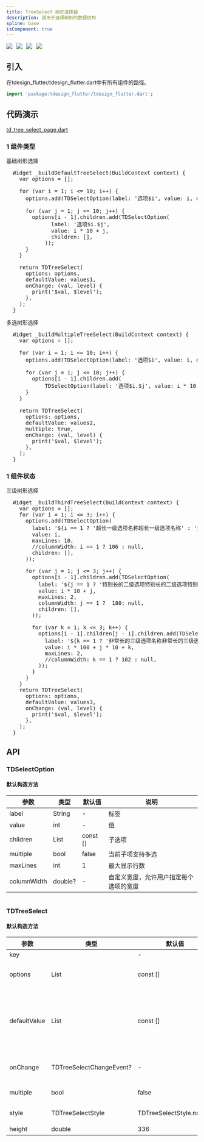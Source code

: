 ```yaml
---
title: TreeSelect 树形选择器
description: 适用于选择树形的数据结构
spline: base
isComponent: true
---
```


<span class="coverages-badge" style="margin-right: 10px"><img src="https://img.shields.io/badge/coverages%3A%20lines-100%25-blue" /></span><span class="coverages-badge" style="margin-right: 10px"><img src="https://img.shields.io/badge/coverages%3A%20functions-100%25-blue" /></span><span class="coverages-badge" style="margin-right: 10px"><img src="https://img.shields.io/badge/coverages%3A%20statements-100%25-blue" /></span><span class="coverages-badge" style="margin-right: 10px"><img src="https://img.shields.io/badge/coverages%3A%20branches-83%25-blue" /></span>
## 引入

在tdesign_flutter/tdesign_flutter.dart中有所有组件的路径。

```dart
import 'package:tdesign_flutter/tdesign_flutter.dart';
```

## 代码演示

[td_tree_select_page.dart](https://github.com/Tencent/tdesign-flutter/blob/main/tdesign-component/example/lib/page/td_tree_select_page.dart)

### 1 组件类型

基础树形选择
            
<td-code-block panel="Dart">

  <pre slot="Dart" lang="javascript">
  Widget _buildDefaultTreeSelect(BuildContext context) {
    var options = <TDSelectOption>[];

    for (var i = 1; i <= 10; i++) {
      options.add(TDSelectOption(label: '选项$i', value: i, children: []));

      for (var j = 1; j <= 10; j++) {
        options[i - 1].children.add(TDSelectOption(
              label: '选项$i.$j',
              value: i * 10 + j,
              children: [],
            ));
      }
    }

    return TDTreeSelect(
      options: options,
      defaultValue: values1,
      onChange: (val, level) {
        print('$val, $level');
      },
    );
  }</pre>

</td-code-block>
                                  

多选树形选择
            
<td-code-block panel="Dart">

  <pre slot="Dart" lang="javascript">
  Widget _buildMultipleTreeSelect(BuildContext context) {
    var options = <TDSelectOption>[];

    for (var i = 1; i <= 10; i++) {
      options.add(TDSelectOption(label: '选项$i', value: i, children: []));

      for (var j = 1; j <= 10; j++) {
        options[i - 1].children.add(
            TDSelectOption(label: '选项$i.$j', value: i * 10 + j, children: []));
      }
    }

    return TDTreeSelect(
      options: options,
      defaultValue: values2,
      multiple: true,
      onChange: (val, level) {
        print('$val, $level');
      },
    );
  }</pre>

</td-code-block>
                                  
### 1 组件状态

三级树形选择
            
<td-code-block panel="Dart">

  <pre slot="Dart" lang="javascript">
  Widget _buildThirdTreeSelect(BuildContext context) {
    var options = <TDSelectOption>[];
    for (var i = 1; i <= 3; i++) {
      options.add(TDSelectOption(
        label: '${i == 1 ? '超长一级选项名称超长一级选项名称' : '选项$i'}',
        value: i,
        maxLines: 10,
        //columnWidth: i == 1 ? 106 : null,
        children: [],
      ));

      for (var j = 1; j <= 3; j++) {
        options[i - 1].children.add(TDSelectOption(
          label: '${j == 1 ? '特别长的二级选项特别长的二级选项特别长的二级选项' : '选项$i.$j'}',
          value: i * 10 + j,
          maxLines: 2,
          columnWidth: j == 1 ?  180: null,
          children: [],
        ));

        for (var k = 1; k <= 3; k++) {
          options[i - 1].children[j - 1].children.add(TDSelectOption(
            label: '${k == 1 ? '非常长的三级选项名称非常长的三级选项名称非常长的三级选项名称' : '选项$i.$j.$k'}',
            value: i * 100 + j * 10 + k,
            maxLines: 2,
            //columnWidth: k == 1 ? 102 : null,
          ));
        }
      }
    }
    return TDTreeSelect(
      options: options,
      defaultValue: values3,
      onChange: (val, level) {
        print('$val, $level');
      },
    );
  }</pre>

</td-code-block>
                                  


## API
### TDSelectOption
#### 默认构造方法

| 参数 | 类型 | 默认值 | 说明 |
| --- | --- | --- | --- |
| label | String | - | 标签 |
| value | int | - | 值 |
| children | List<TDSelectOption> | const [] | 子选项 |
| multiple | bool | false | 当前子项支持多选 |
| maxLines | int | 1 | 最大显示行数 |
| columnWidth | double? | - | 自定义宽度，允许用户指定每个选项的宽度 |

```
```
 ### TDTreeSelect
#### 默认构造方法

| 参数 | 类型 | 默认值 | 说明 |
| --- | --- | --- | --- |
| key |  | - |  |
| options | List<TDSelectOption> | const [] | 展示的选项列表 |
| defaultValue | List<dynamic> | const [] | 初始值，对应options中的value值 |
| onChange | TDTreeSelectChangeEvent? | - | 选中值发生变化 |
| multiple | bool | false | 支持多选 |
| style | TDTreeSelectStyle | TDTreeSelectStyle.normal | 一级菜单样式 |
| height | double | 336 | 高度 |


  